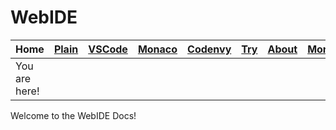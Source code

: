 # WebIDE

| Home | [Plain](PLAIN.md) | [VSCode](VSCODE.md) | [Monaco](MONACO.md) | [Codenvy](CODENVY.md) | [Try](./index.html) | [About](ABOUT.md) | [More](MORE.md) |
|-------------------|-------------------|---------------------|---------------------|-----------------------|-----------------|-------------------|----------------|
| You are here!     |                   |                     |                     |                       |                 |                   |                |

Welcome to the WebIDE Docs!
